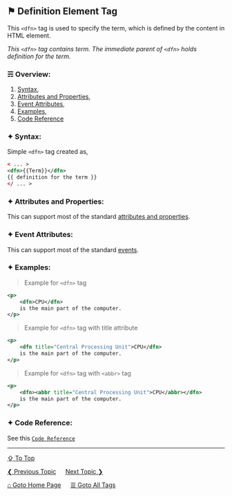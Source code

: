 ## &#9873; Definition Element Tag
This `<dfn>` tag is used to specify the term, which is defined by the content in HTML element.

*This `<dfn>` tag contains term. The immediate parent of `<dfn>` holds definition for the term.*

### &#9780; Overview:
1. [Syntax](#-syntax),
2. [Attributes and Properties](#-attributes-and-properties),
3. [Event Attributes](#-event-attributes),
4. [Examples](#-examples),
5. [Code Reference](#-code-reference)

### &#10022; Syntax:
Simple `<dfn>` tag created as, 
```xml
< ... >
<dfn>{{Term}}</dfn>
{{ definition for the term }}
</ ... >
```

### &#10022; Attributes and Properties:
This can support most of the standard [attributes and properties](../docs/attributes-and-properties.md).

### &#10022; Event Attributes:
This can support most of the standard [events](../docs/events.md).

### &#10022; Examples:
> Example for `<dfn>` tag
```xml
<p>
	<dfn>CPU</dfn>
	is the main part of the computer.
</p>
```

> Example for `<dfn>` tag with title attribute
```xml
<p>
	<dfn title="Central Processing Unit">CPU</dfn>
	is the main part of the computer.
</p>
```
> Example for `<dfn>` tag with `<abbr>` tag
```xml
<p>
	<dfn><abbr title="Central Processing Unit">CPU</abbr></dfn>
	is the main part of the computer.
</p>
```

### &#10022; Code Reference:
See this [`Code Reference`](../code/dfn-tag.html)

---
[&#8682; To Top](#-definition-element-tag)

[&#10094; Previous Topic](./details-tag.md) &emsp; [Next Topic &#10095;](./dialog-tag.md)

[&#8962; Goto Home Page](../README.md) &emsp; [&#9776; Goto All Tags](../all-tags.md)
